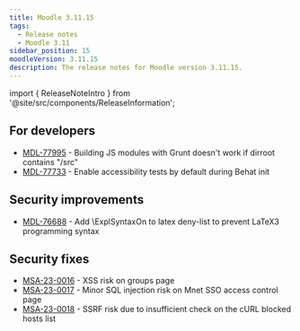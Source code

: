 ```yaml
---
title: Moodle 3.11.15
tags:
  - Release notes
  - Moodle 3.11
sidebar_position: 15
moodleVersion: 3.11.15
description: The release notes for Moodle version 3.11.15.
---
```


import { ReleaseNoteIntro } from '@site/src/components/ReleaseInformation';

<ReleaseNoteIntro releaseName={frontMatter.moodleVersion} />

## For developers
<!-- cspell:disable -->
- [MDL-77995](https://tracker.moodle.org/browse/MDL-77995) - Building JS modules with Grunt doesn't work if dirroot contains "/src"
- [MDL-77733](https://tracker.moodle.org/browse/MDL-77733) - Enable accessibility tests by default during Behat init
<!-- cspell:enable -->

## Security improvements
<!-- cspell:disable -->
- [MDL-76688](https://tracker.moodle.org/browse/MDL-76688) - Add \ExplSyntaxOn to latex deny-list to prevent LaTeX3 programming syntax
<!-- cspell:enable -->

## Security fixes
<!-- cspell:disable -->
- [MSA-23-0016](https://moodle.org/mod/forum/discuss.php?d=447829) - XSS risk on groups page
- [MSA-23-0017](https://moodle.org/mod/forum/discuss.php?d=447830) - Minor SQL injection risk on Mnet SSO access control page
- [MSA-23-0018](https://moodle.org/mod/forum/discuss.php?d=447831) - SSRF risk due to insufficient check on the cURL blocked hosts list
<!-- cspell:enable -->
